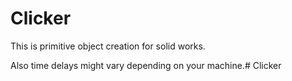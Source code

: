 # Clicker


This is primitive object creation for solid works.

Also time delays might vary depending on your machine.# Clicker
